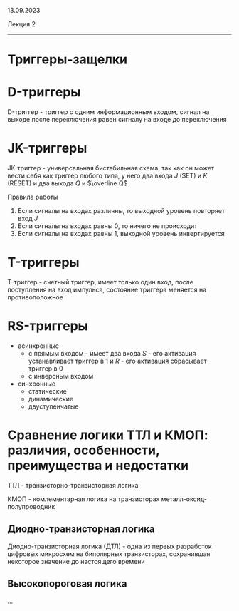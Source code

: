 13.09.2023

Лекция 2

---

# Триггеры-защелки

# D-триггеры

D-триггер - триггер с одним информационным входом, сигнал на выходе после переключения равен сигналу на входе до переключения

# JK-триггеры

JK-триггер - универсальная бистабильная схема, так как он может вести себя как триггер любого типа, у него два входа $J$ (SET) и $K$ (RESET) и два выхода $Q$ и $\overline Q$

Правила работы

1. Если сигналы на входах различны, то выходной уровень повторяет вход $J$
2. Если сигналы на входах равны $0$, то ничего не происходит
3. Если сигналы на входах равны $1$, выходной уровень инвертируется

# T-триггеры

T-триггер - счетный триггер, имеет только один вход, после поступления на вход импульса, состояние триггера меняется на противоположное

# RS-триггеры

- асинхронные
	- с прямым входом - имеет два входа $S$ - его активация устанавливает триггер в $1$ и $R$ - его активация сбрасывает триггер в $0$
	- с инверсным входом
- синхронные
	- статические
	- динамические
	- двуступенчатые

# Сравнение логики ТТЛ и КМОП: различия, особенности, преимущества и недостатки

ТТЛ - транзисторно-транзисторная логика

КМОП - комлементарная логика на транзисторах металл-оксид-полупроводник

## Диодно-транзисторная логика

Диодно-транзисторная логика (ДТЛ) - одна из первых разработок цифровых микросхем на биполярных транзисторах, сохранившая некоторое значение до настоящего времени

## Высокопороговая логика

...
